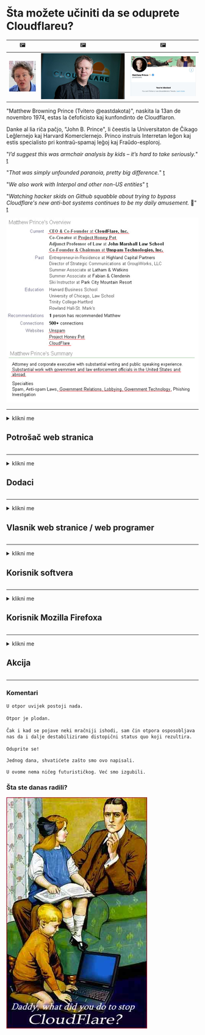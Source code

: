 # Šta možete učiniti da se oduprete Cloudflareu?

| 🖼 | 🖼 | 🖼 |
| --- | --- | --- |
| ![](../image/matthew_prince_teen.jpg) | ![](../image/matthew_prince.jpg) | ![](../image/blockedbymatthewprince.jpg) |


"Matthew Browning Prince (Tvitero @eastdakota)", naskita la 13an de novembro 1974, estas la ĉefoficisto kaj kunfondinto de Cloudflaron.

Danke al lia riĉa paĉjo, "John B. Prince", li ĉeestis la Universitaton de Ĉikago Leĝlernejo kaj Harvard Komerclernejo.
Princo instruis Interretan leĝon kaj estis specialisto pri kontraŭ-spamaj leĝoj kaj Fraŭdo-esploroj.


"*I’d suggest this was armchair analysis by kids – it’s hard to take seriously.*" [t](https://www.theguardian.com/technology/2015/nov/19/cloudflare-accused-by-anonymous-helping-isis)

"*That was simply unfounded paranoia, pretty big difference.*"  [t](https://twitter.com/xxdesmus/status/992757936123359233)

"*We also work with Interpol and other non-US entities*" [t](https://twitter.com/eastdakota/status/1203028504184360960)

"*Watching hacker skids on Github squabble about trying to bypass Cloudflare's new anti-bot systems continues to be my daily amusement.* 🍿" [t](https://twitter.com/eastdakota/status/1273277839102656515)


![](../image/whoismp.jpg)

---


<details>
<summary>klikni me

## Potrošač web stranica
</summary>


- Ako web lokacija koja vam se sviđa koristi Cloudflare, recite im da ne koriste Cloudflare.
  - Kukanje na društvenim mrežama kao što su Facebook, Reddit, Twitter ili Mastodon nema razlike. [Akcije su glasnije od hashtagova.](https://twitter.com/phyzonloop/status/1274132092490862594)
  - Pokušajte kontaktirati vlasnika web stranice ako želite biti korisni.

[Rekao je Cloudflare](https://github.com/Eloston/ungoogled-chromium/issues/783):
```
Preporučujemo da se obratite administratorima za određene usluge ili web lokacije s kojima nailazite i podijelite svoje iskustvo.
```

[Ako ga ne zatražite, vlasnik web mjesta nikad ne zna za ovaj problem.](../PEOPLE.md)

![](../image/liberapay.jpg)

[Uspješan primjer](https://counterpartytalk.org/t/turn-off-cloudflare-on-counterparty-co-plz/164/5).<br>
Imate problem? [Podignite svoj glas sada.](https://github.com/maraoz/maraoz.github.io/issues/1) Primjer dolje.

```
Vi samo pomažete korporativnoj cenzuri i masovnom nadzoru.
http://crimeflare.eu.org
```

```
Vaša web stranica nalazi se u privatnom ograđenom vrtu CloudFlare koji krši privatnost.
http://crimeflare.eu.org
```

- Odvojite malo vremena da pročitate politiku privatnosti web lokacije.
  - ako je web lokacija iza Cloudflarea ili koristi usluge povezane sa Cloudflareom.

Mora objasniti šta je to "Cloudflare" i tražiti dozvolu za dijeljenje vaših podataka s Cloudflareom. Ako to ne učine, rezultirat će povredom povjerenja i treba izbjegavati dotičnu web stranicu.

[Primjer politike privatnosti je ovdje](https://archive.is/bDlTz) ("Subprocessors" > "Entity Name")

```
Pročitao sam vašu politiku privatnosti i ne mogu pronaći riječ Cloudflare.
Odbijam podijeliti podatke s vama ako nastavite da hranite moje podatke Cloudflare-om.
http://crimeflare.eu.org
```

Ovo je primjer politike privatnosti koja nema riječ Cloudflare.
[Liberland Jobs](https://archive.is/daKIr) [privacy policy](https://docsend.com/view/feiwyte):

![](../image/cfwontobey.jpg)

Cloudflare imaju svoje politike privatnosti.
[Cloudflare voli doxxing ljude.](https://www.reddit.com/r/GamerGhazi/comments/2s64fe/be_wary_reporting_to_cloudflare/)

Evo dobrog primjera za obrazac za prijavu na web lokaciju.
AFAIK, nula web lokacija to radi. Hoćete li im vjerovati?

```
Klikom na „Prijavi se za XYZ“ pristajete na naše uvjete pružanja usluge i izjavu o privatnosti.
Takođe se slažete da svoje podatke delite sa Cloudflareom, a takođe se slažete i sa izjavom o privatnosti Cloudflare-a.
Ako Cloudflare procuri vaše podatke ili vam ne dozvoli da se povežete s našim serverima, nismo mi krivi. [*]

[ Prijaviti se ] [ ne slažem se ]
```
[*] [PEOPLE.md](../PEOPLE.md)


- Pokušajte da ne koristite njihovu uslugu. Sjetite se da vas promatra Cloudflare.
  - ["I'm in your TLS, sniffin' your passworz"](../image/iminurtls.jpg)

- Potražite drugu web stranicu. Na internetu postoje alternative i mogućnosti!

- Uvjerite svoje prijatelje da svakodnevno koriste Tor.
  - Anonimnost bi trebala biti standard otvorenog interneta!
  - [Imajte na umu da projekt Tor ne voli ovaj projekt.](../HISTORY.md)

</details>

------

<details>
<summary>klikni me

## Dodaci
</summary>

- Ako je vaš pregledač Firefox, Tor Browser ili Ungoogled Chromium, koristite jedan od ovih dodataka u nastavku.
  - Ako želite dodati drugi novi dodatak, prvo pitajte o tome.


| Ime | Programer | Podrška | Može blokirati | Može obavijestiti | Chrome |
| -------- | -------- | -------- | -------- | -------- | -------- |
| [Bloku Cloudflaron MITM-Atakon](../subfiles/about.bcma.md) | #Addon | [ ? ](http://crimeflare.eu.org/) | **Da**     | **Da**     |  **Da** |
| [Ĉu ligoj estas vundeblaj al MITM-atako?](../subfiles/about.ismm.md) | #Addon | [ ? ](http://crimeflare.eu.org/) | Ne     | **Da**     |  **Da** |
| [Ĉu ĉi tiuj ligoj blokos Tor-uzanton?](../subfiles/about.isat.md) | #Addon | [ ? ](http://crimeflare.eu.org/) | Ne     | **Da**     |  **Da** |
| [Block Cloudflare MITM Attack](https://trac.torproject.org/projects/tor/attachment/ticket/24351/block_cloudflare_mitm_attack-1.0.14.1-an%2Bfx.xpi)<br>[**DELETED BY TOR PROJECT**](../HISTORY.md) | nullius | [ ? ](../tool/block_cloudflare_mitm_fx), [Link](http://crimeflare.eu.org/) | **Da**     | **Da**     |  Ne |
| [TPRB](http://34ahehcli3epmhbu2wbl6kw6zdfl74iyc4vg3ja4xwhhst332z3knkyd.onion/) | Sw | [ ? ](http://34ahehcli3epmhbu2wbl6kw6zdfl74iyc4vg3ja4xwhhst332z3knkyd.onion/) | **Da**     | **Da**     |  Ne |
| [Detect Cloudflare](https://addons.mozilla.org/en-US/firefox/addon/detect-cloudflare/) | Frank Otto | [ ? ](https://github.com/traktofon/cf-detect) | Ne     | **Da**     |  Ne |
| [True Sight](https://addons.mozilla.org/en-US/firefox/addon/detect-cloudflare-plus/) | claustromaniac | [ ? ](https://github.com/claustromaniac/detect-cloudflare-plus) | Ne     | **Da**     |  Ne |
| [Which Cloudflare datacenter am I visiting?](https://addons.mozilla.org/en-US/firefox/addon/cf-pop/) | 依云 | [ ? ](https://github.com/lilydjwg/cf-pop) | Ne     | **Da**     |  Ne |


- "Decentraleyes" mogu zaustaviti vezu sa "CDNJS (Cloudflare)".
  - Sprječava velik broj zahtjeva da dođu do mreža i služi lokalnim datotekama kako bi spriječio lomljenje web lokacija.
  - Programer je odgovorio: "[very concerning indeed](https://github.com/Synzvato/decentraleyes/issues/236#issuecomment-352049501)", "[widespread usage severely centralizes the web](https://github.com/Synzvato/decentraleyes/issues/251#issuecomment-366752049)"

- [Takođe možete ukloniti Cloudflare certifikat ili mu vjerovati iz svog certifikata (CA).](https://www.ssl.com/how-to/remove-root-certificate-firefox/)

</details>

------

<details>
<summary>klikni me

## Vlasnik web stranice / web programer
</summary>


![](../image/word_cloudflarefree.jpg)

- Ne koristite Cloudflare rješenje, Period.
  - Možete i bolje od toga, zar ne? [Evo kako ukloniti Cloudflare pretplate, planove, domene ili račune.](https://support.cloudflare.com/hc/en-us/articles/200167776-Removing-subscriptions-plans-domains-or-accounts)

| 🖼 | 🖼 |
| --- | --- |
| ![](../image/htmlalertcloudflare.jpg) | ![](../image/htmlalertcloudflare2.jpg) |

- Želite više kupaca? Znaš šta treba da radiš. Savjet je "iznad crte".
  - [Pozdrav, napisali ste "Ozbiljno shvatamo vašu privatnost", ali dobio sam poruku "Greška 403 Zabranjeni anonimni proxy nije dozvoljen".](https://it.slashdot.org/story/19/02/19/0033255/stop-saying-we-take-your-privacy-and-security-seriously) Zašto blokirate Tor ili VPN? A zašto blokirate privremene e-adrese?

![](../image/anonexist.jpg)

- Korištenje Cloudflarea povećat će šanse za prekid rada. Posjetitelji ne mogu pristupiti vašoj web lokaciji ako vaš server ne radi ili Cloudflare ne radi.
  - [Jeste li stvarno mislili da Cloudflare nikada neće pasti?](https://www.ibtimes.com/cloudflare-down-not-working-sites-producing-504-gateway-timeout-errors-2618008) [Another](https://twitter.com/Jedduff/status/1097875615997399040) [sample](https://twitter.com/search?f=tweets&vertical=default&q=Cloudflare%20is%20having%20problems). [Need more](../PEOPLE.md)?

![](../image/cloudflareinternalerror.jpg)

- Korištenje Cloudflarea za proksiranje vaše "API usluge", "servera za ažuriranje softvera" ili "RSS feeda" naštetit će vašem kupcu. Kupac vas je nazvao i rekao "Ne mogu više koristiti vaš API", a vi nemate pojma što se događa. Cloudflare može tiho blokirati vašeg kupca. Mislite li da je to u redu?
  - Postoji mnogo klijentskih RSS čitača i RSS čitača na mreži. Zašto objavljujete RSS feed ako ne dopuštate ljudima da se pretplate?

![](../image/rssfeedovercf.jpg)

- Treba li vam HTTPS certifikat? Koristite "Let's Encrypt" ili ga jednostavno kupite od kompanije CA.

- Treba li vam DNS server? Ne možete postaviti vlastiti server? Šta kažeš na njih: [Hurricane Electric Free DNS](https://dns.he.net/), [Dyn.com](https://dyn.com/dns/), [1984 Hosting](https://www.1984hosting.com/), [Afraid.Org (Administrator je izbrisao vaš račun ako koristite TOR)](https://freedns.afraid.org/)

- Tražite uslugu hostinga? Samo besplatno? Šta kažeš na njih: [Onion Service](http://vww6ybal4bd7szmgncyruucpgfkqahzddi37ktceo3ah7ngmcopnpyyd.onion/en/security/network-security/tor/onionservices-best-practices), [Free Web Hosting Area](https://freewha.com/), [Autistici/Inventati Web Site Hosting](https://www.autinv5q6en4gpf4.onion/services/website), [Github Pages](https://pages.github.com/), [Surge](https://surge.sh/)
  - [Alternative Cloudflare-u](../subfiles/cloudflare-alternatives.md)

- Da li koristite "cloudflare-ipfs.com"? [Da li znate da je Cloudflare IPFS loš?](../PEOPLE.md)

- Instalirajte zaštitni zid web aplikacija, kao što su OWASP i Fail2Ban, na svoj server i pravilno ga konfigurirajte.
  - Blokiranje Tor-a nije rješenje. Ne kažnjavajte sve samo zbog malih loših korisnika.

- Preusmjerite ili blokirajte korisnicima "Cloudflare Warp" pristup vašoj web lokaciji. I navedite razlog ako možete.

> IP lista: "[Trenutni rasponi IP-a Cloudflarea](cloudflare_inc/)"

> A: Samo ih blokiraj

```
server {
...
deny 173.245.48.0/20;
deny 103.21.244.0/22;
deny 103.22.200.0/22;
deny 103.31.4.0/22;
deny 141.101.64.0/18;
deny 108.162.192.0/18;
deny 190.93.240.0/20;
deny 188.114.96.0/20;
deny 197.234.240.0/22;
deny 198.41.128.0/17;
deny 162.158.0.0/15;
deny 104.16.0.0/12;
deny 172.64.0.0/13;
deny 131.0.72.0/22;
deny 2400:cb00::/32;
deny 2606:4700::/32;
deny 2803:f800::/32;
deny 2405:b500::/32;
deny 2405:8100::/32;
deny 2a06:98c0::/29;
deny 2c0f:f248::/32;
...
}
```

> B: Preusmjeravanje na stranicu upozorenja

```
http {
...
geo $iscf {
default 0;
173.245.48.0/20 1;
103.21.244.0/22 1;
103.22.200.0/22 1;
103.31.4.0/22 1;
141.101.64.0/18 1;
108.162.192.0/18 1;
190.93.240.0/20 1;
188.114.96.0/20 1;
197.234.240.0/22 1;
198.41.128.0/17 1;
162.158.0.0/15 1;
104.16.0.0/12 1;
172.64.0.0/13 1;
131.0.72.0/22 1;
2400:cb00::/32 1;
2606:4700::/32 1;
2803:f800::/32 1;
2405:b500::/32 1;
2405:8100::/32 1;
2a06:98c0::/29 1;
2c0f:f248::/32 1;
}
...
}

server {
...
if ($iscf) {rewrite ^ https://example.com/cfwsorry.php;}
...
}

<?php
header('HTTP/1.1 406 Not Acceptable');
echo <<<CLOUDFLARED
Thank you for visiting ourwebsite.com!<br />
We are sorry, but we can't serve you because your connection is being intercepted by Cloudflare.<br />
Please read http://crimeflare.eu.org for more information.<br />
CLOUDFLARED;
die();
```

- Postavite Tor Onion Service ili I2P insite ako vjerujete u slobodu i želite dobrodošlicu anonimnim korisnicima.

- Zatražite savjet od ostalih dualnih operatora Clearnet / Tor i steknite anonimne prijatelje!

</details>

------

<details>
<summary>klikni me

## Korisnik softvera
</summary>


- Discord koristi CloudFlare. Alternative? Preporučujemo [**Briar** (Android)](https://f-droid.org/en/packages/org.briarproject.briar.android/), [Ricochet (PC)](https://ricochet.im/), [Tox + Tor (Android/PC)](https://tox.chat/download.html)
  - Briar uključuje Tor demon, tako da ne morate instalirati Orbot.
  - Programeri Qwtch, Open Privacy, izbrisali su projekt stop_cloudflare sa svoje git usluge bez najave.

- Ako koristite Debian GNU / Linux ili bilo koji drugi derivat, pretplatite se: [bug #831835](https://bugs.debian.org/cgi-bin/bugreport.cgi?bug=831835). A ako možete, pomozite u verifikaciji zakrpe i pomozite održavaču da donese pravi zaključak o tome treba li je prihvatiti.

- Uvijek preporučite ove pregledače.

| Ime | Programer | Podrška | Komentar |
| -------- | -------- | -------- | -------- |
| [Ungoogled-Chromium](https://ungoogled-software.github.io/ungoogled-chromium-binaries/) | Eloston | [ ? ](https://github.com/Eloston/ungoogled-chromium) | PC (Win, Mac, Linux)  _!Tor_ |
| [Bromite](https://www.bromite.org/fdroid) | Bromite | [ ? ](https://github.com/bromite/bromite/issues) | Android  _!Tor_ |
| [Tor Browser](https://www.torproject.org/download/) | Tor Project | [ ? ](https://support.torproject.org/) | PC (Win, Mac, Linux)  _Tor_|
| [Tor Browser Android](https://www.torproject.org/download/) | Tor Project | [ ? ](https://support.torproject.org/) | Android  _Tor_|
| [Onion Browser](https://itunes.apple.com/us/app/onion-browser/id519296448?mt=8) | Mike Tigas | [ ? ](https://github.com/OnionBrowser/OnionBrowser/issues) | Apple iOS  _Tor_|
| [GNU/Icecat](https://www.gnu.org/software/gnuzilla/) | GNU | [ ? ](https://www.gnu.org/software/gnuzilla/) | PC (Linux) |
| [IceCatMobile](https://f-droid.org/en/packages/org.gnu.icecat/) | GNU | [ ? ](https://lists.gnu.org/mailman/listinfo/bug-gnuzilla) | Android |
| [Iridium Browser](https://iridiumbrowser.de/about/) | Iridium | [ ? ](https://github.com/iridium-browser/iridium-browser/) | PC (Win, Mac, Linux, OpenBSD) |


Privatnost drugog softvera je nesavršena. To ne znači da je Tor preglednik "savršen".
Na internetu i tehnologiji ne postoji 100% sigurno niti 100% privatno.

- Ne želite koristiti Tor? Možete koristiti bilo koji pretraživač sa Tor demonom.
  - [Imajte na umu da se projektu Tor ovo ne sviđa.](https://support.torproject.org/tbb/tbb-9/) Koristite Tor Browser ako ste u mogućnosti.
- [Kako koristiti Chromium sa Torom](../subfiles/chromium_tor.md)


Razgovarajmo o privatnosti drugog softvera.

- [Ako zaista trebate koristiti Firefox, odaberite "Firefox ESR".](https://www.mozilla.org/en-US/firefox/organizations/)
  - [Firefox - Spyware Watchdog](https://spyware.neocities.org/articles/firefox.html)
  - [Firefox odbija slobodu govora, zabranjuje slobodu govora](https://web.archive.org/web/20200423010026/https://reclaimthenet.org/firefox-rejects-free-speech-bans-free-speech-commenting-plugin-dissenter-from-its-extensions-gallery/)
  - ["Više od 100 glasova za. Izgleda da je traženje softverske kompanije da se drži ... softvera ovih dana previše."](https://old.reddit.com/r/firefox/comments/gutdiw/weve_got_work_to_do_the_mozilla_blog/fslbbb6/)
  - [Uh, zašto mi Firefox prikazuje sponzorirane veze na mojoj URL traci?](https://www.reddit.com/r/firefox/comments/jybx2w/uh_why_is_firefox_showing_me_sponsored_links_in/)
  - [Mozilla - Utjelovljeni vrag](https://digdeeper.neocities.org/ghost/mozilla.html)

- [Zapamtite, Mozilla koristi uslugu Cloudflare.](https://www.robtex.com/dns-lookup/www.mozilla.org) [Na svom proizvodu koriste i DNS uslugu Cloudflare.](https://www.theregister.co.uk/2018/03/21/mozilla_testing_dns_encryption/)

- [Mozilla je službeno odbila ovu kartu.](https://bugzilla.mozilla.org/show_bug.cgi?id=1426618)

- [Firefox Focus je šala.](https://github.com/mozilla-mobile/focus-android/issues/1743) [Obećali su da će isključiti telemetriju, ali su je promijenili.](https://github.com/mozilla-mobile/focus-android/issues/4210)

- [Programer PaleMoon / Basilisk obožava Cloudflare.](https://github.com/mozilla-mobile/focus-android/issues/1743#issuecomment-345993097)
  - [Pale Moon Archive Server hakirao je i širio malware 18 mjeseci](https://www.reddit.com/r/privacytoolsIO/comments/cc808y/pale_moons_archive_server_hacked_and_spread/)
  - Takođe mrzi korisnike Tor-a - "[Neka bude neprijateljski nastrojen prema Toru. Mislim da bi većina web lokacija trebala biti neprijateljski raspoložena prema Toru s obzirom na njegov izuzetno visok faktor zloupotrebe.](https://github.com/yacy/yacy_search_server/issues/314#issuecomment-565932097)"

- [Waterfox ima ozbiljan problem "telefoniranja kod kuće"](https://spyware.neocities.org/articles/waterfox.html)

- [Google Chrome je špijunski softver.](https://www.gnu.org/proprietary/malware-google.en.html)
  - [Google profilira vaše aktivnosti.](https://spyware.neocities.org/articles/chrome.html)

- [SRWare Iron čini previše telefona kućnom vezom.](https://spyware.neocities.org/articles/iron.html) Također se povezuje s Google domenima.

- [Bijela lista pretraživača Brave Browser (Facebook, Twitter).](https://www.bleepingcomputer.com/news/security/facebook-twitter-trackers-whitelisted-by-brave-browser/)
  - [Evo još problema.](https://spyware.neocities.org/articles/brave.html)
  - [binance pridruženi ID](https://twitter.com/cryptonator1337/status/1269594587716374528)

- [Microsoft Edge omogućava Facebooku da pokreće Flash kôd iza leđa korisnika.](https://www.zdnet.com/article/microsoft-edge-lets-facebook-run-flash-code-behind-users-backs/)

- [Vivaldi ne poštuje vašu privatnost.](https://spyware.neocities.org/articles/vivaldi.html)

- [Razina špijunskog softvera Opera: Izuzetno visoka](https://spyware.neocities.org/articles/opera.html)

- Apple iOS: [Uopće ne biste trebali koristiti iOS, uglavnom zato što je to zlonamjerni softver.](https://www.gnu.org/proprietary/malware-apple.html)

Stoga preporučujemo samo gornju tablicu. Ništa drugo.

</details>

------

<details>
<summary>klikni me

## Korisnik Mozilla Firefoxa
</summary>


- "Firefox Nightly" će slati informacije na nivou otklanjanja grešaka na Mozilla servere bez metode odbijanja.
  - [Mozilla serveri podržavaju Cloudflare](https://www.digwebinterface.com/?hostnames=www.mozilla.org%0D%0Amozilla.cloudflare-dns.com&type=&ns=resolver&useresolver=8.8.4.4&nameservers=)

- Moguće je zabraniti Firefoxu povezivanje s Mozilla serverima.
  - [Mozillin vodič za predloške politika](https://github.com/mozilla/policy-templates/blob/master/README.md)
  - Imajte na umu da bi ovaj trik mogao prestati raditi u kasnijoj verziji jer Mozilla voli da se stavi na bijelu listu.
  - Upotrijebite zaštitni zid i DNS filter da biste ih u potpunosti blokirali.

"`/distribution/policies.json`"

>     "WebsiteFilter": {
> 		"Block": [
> 		"*://*.mozilla.com/*",
> 		"*://*.mozilla.net/*",
> 		"*://*.mozilla.org/*",
> 		"*://webcompat.com/*",
> 		"*://*.firefox.com/*",
> 		"*://*.thunderbird.net/*",
> 		"*://*.cloudflare.com/*"
> 		]
>     },


- ~~Prijavite grešku na mozillinom tragaču, govoreći im da ne koriste Cloudflare.~~ Izvještaj o greškama na bugzilli. Mnogi ljudi objavili su svoju zabrinutost, međutim administrator je grešku sakrio 2018. godine.

- Možete onemogućiti DoH u Firefoxu.
  - [Promijenite zadani DNS dobavljač firefoxa](../subfiles/change-firefox-dns.md)

![](../image/firefoxdns.jpg)

- [Ako želite koristiti DNS koji nije ISP, razmislite o upotrebi OpenNIC Tier2 DNS usluge ili bilo koje DNS usluge koja nije Cloudflare.](https://wiki.opennic.org/start)
![](../image/opennic.jpg)
  - Blokirajte Cloudflare pomoću DNS-a. [Crimeflare DNS](https://dns.crimeflare.eu.org/)

- Tor možete koristiti kao DNS rješivač. [Ako niste stručnjak za Tor, postavite pitanje ovdje.](https://tor.stackexchange.com/)

> **Kako?**
> 1. Preuzmite Tor i instalirajte ga na svoj računar.
> 2. Dodajte ovaj redak u datoteku "torrc".
> DNSPort 127.0.0.1:53
> 3. Ponovo pokrenite Tor.
> 4. Postavite DNS server računara na "127.0.0.1".

</details>

------

<details>
<summary>klikni me

## Akcija
</summary>


- Recite drugima oko sebe o opasnostima Cloudflarea.

- [Pomozite poboljšati ovo spremište.](http://crimeflare.eu.org).
  - I liste, argumenti protiv i detalji.

- [Dokumentirajte i javno objavite gdje stvari krenu po zlu s Cloudflareom (i sličnim kompanijama), obavezno spomenite ovo spremište kada to učinite](http://crimeflare.eu.org) :)

- Privucite više ljudi koji koriste Tor prema zadanim postavkama kako bi mogli doživjeti internet iz perspektive različitih dijelova svijeta.

- Pokrenite grupe na društvenim mrežama i u prostoru sa mesom, posvećene oslobađanju svijeta od Cloudflarea.

- Gdje je to potrebno, povežite se s ovim grupama u ovom spremištu - ovo može biti mjesto za koordinaciju zajedničkog rada kao grupe.

- [Osnujte kooperaciju koja može pružiti značajnu nekorporativnu alternativu Cloudflareu.](../subfiles/cloudflare-alternatives.md)

- Javite nam bilo koju alternativu koja će vam pomoći pružiti barem višeslojnu odbranu od Cloudflarea.

- Ako ste klijent Cloudflarea, postavite postavke privatnosti i pričekajte da ih prekrše.
  - [Zatim ih podnesite pod optužbom protiv neželjene pošte / kršenja privatnosti.](https://twitter.com/thexpaw/status/1108424723233419264)

- Ako se nalazite u Sjedinjenim Američkim Državama, a dotična web lokacija je banka ili računovođa, pokušajte izvršiti pravni pritisak prema Gramm-Leach-Blileyevom zakonu ili Amerikancima sa Zakonom o invalidnosti i prijavite nam dokle stižete .

- Ako je web lokacija vladina, pokušajte izvršiti pravni pritisak prema 1. amandmanu američkog ustava.

- Ako ste državljanin EU, obratite se web lokaciji da biste svoje lične podatke poslali prema Opštoj uredbi o zaštiti podataka. Ako vam odbiju dati vaše podatke, to predstavlja kršenje zakona.

- Za kompanije koje tvrde da nude usluge na svojoj web lokaciji, pokušajte ih prijaviti kao "lažno oglašavanje" organizacijama za zaštitu potrošača i BBB. Cloudflare web lokacije poslužuju Cloudflare serveri.

- [ITU sugerira u američkom kontekstu da Cloudflare počinje dobivati ​​dovoljno velik da se na njih može srušiti antitrustovski zakon.](https://www.itu.int/en/ITU-T/Workshops-and-Seminars/20181218/Documents/Geoff_Huston_Presentation.pdf)

- Zamišljeno je da bi GNU GPL verzija 4 mogla sadržavati odredbu protiv spremanja izvornog koda iza takve usluge, zahtijevajući za sve GPLv4 i kasnije programe da je barem izvornom kodu dostupan putem medija koji ne diskriminira Tor korisnike.

</details>

------

### Komentari

```
U otpor uvijek postoji nada.

Otpor je plodan.

Čak i kad se pojave neki mračniji ishodi, sam čin otpora osposobljava nas da i dalje destabiliziramo distopični status quo koji rezultira.

Oduprite se!
```

```
Jednog dana, shvatićete zašto smo ovo napisali.
```

```
U ovome nema ničeg futurističkog. Već smo izgubili.
```

### Šta ste danas radili?


![](../image/stopcf.jpg)
